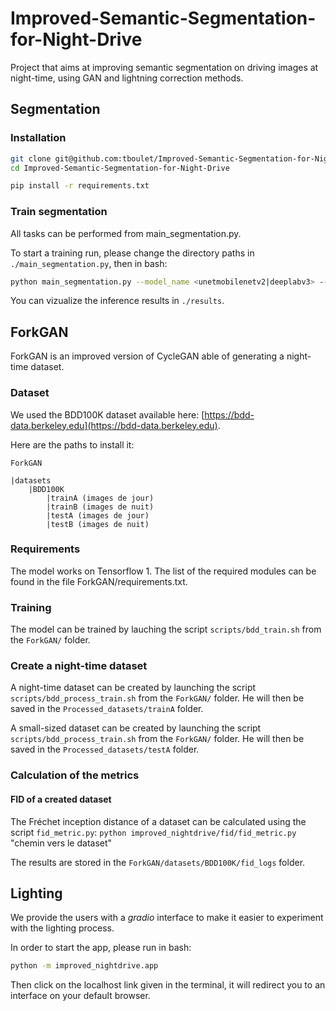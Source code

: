 # Improved-Semantic-Segmentation-for-Night-Drive
Project that aims at improving semantic segmentation on driving images at night-time, using GAN and lightning correction methods.

## Segmentation
### Installation

```bash
git clone git@github.com:tboulet/Improved-Semantic-Segmentation-for-Night-Drive.git
cd Improved-Semantic-Segmentation-for-Night-Drive

pip install -r requirements.txt
```

### Train segmentation

All tasks can be performed from main_segmentation.py.

To start a training run, please change the directory paths in `./main_segmentation.py`, then in bash:

```bash
python main_segmentation.py --model_name <unetmobilenetv2|deeplabv3> --dataset <day_only|night_only|both>
```

You can vizualize the inference results in `./results`.

## ForkGAN
ForkGAN is an improved version of CycleGAN able of generating a night-time dataset.

### Dataset
We used the BDD100K dataset available here: [https://bdd-data.berkeley.edu](https://bdd-data.berkeley.edu).

Here are the paths to install it:

`ForkGAN`

    |datasets
        |BDD100K
            |trainA (images de jour)
            |trainB (images de nuit)
            |testA (images de jour)
            |testB (images de nuit)

### Requirements
The model works on Tensorflow 1. The list of the required modules can be found in the file ForkGAN/requirements.txt.

### Training
The model can be trained by lauching the script `scripts/bdd_train.sh` from the `ForkGAN/` folder.

### Create a night-time dataset
A night-time dataset can be created by launching the script `scripts/bdd_process_train.sh` from the `ForkGAN/` folder. He will then be saved in the `Processed_datasets/trainA` folder.

A small-sized dataset can be created by launching the script `scripts/bdd_process_train.sh` from the `ForkGAN/` folder. He will then be saved in the `Processed_datasets/testA` folder.

### Calculation of the metrics
#### FID of a created dataset
The Fréchet inception distance of a dataset can be calculated using the script `fid_metric.py`:
    `python improved_nightdrive/fid/fid_metric.py` "chemin vers le dataset"
    
The results are stored in the `ForkGAN/datasets/BDD100K/fid_logs` folder.

## Lighting

We provide the users with a *gradio* interface to make it easier to experiment with the lighting process.

In order to start the app, please run in bash:

```bash
python -m improved_nightdrive.app
``` 

Then click on the localhost link given in the terminal, it will redirect you to an interface on your default browser.